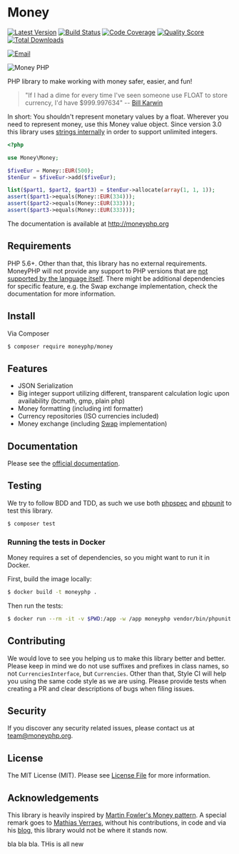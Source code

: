 # Money

[![Latest Version](https://img.shields.io/github/release/moneyphp/money.svg?style=flat-square)](https://github.com/moneyphp/money/releases)
[![Build Status](https://img.shields.io/travis/moneyphp/money.svg?style=flat-square)](https://travis-ci.org/moneyphp/money)
[![Code Coverage](https://img.shields.io/scrutinizer/coverage/g/moneyphp/money.svg?style=flat-square)](https://scrutinizer-ci.com/g/moneyphp/money)
[![Quality Score](https://img.shields.io/scrutinizer/g/moneyphp/money.svg?style=flat-square)](https://scrutinizer-ci.com/g/moneyphp/money)
[![Total Downloads](https://img.shields.io/packagist/dt/moneyphp/money.svg?style=flat-square)](https://packagist.org/packages/moneyphp/money)

[![Email](https://img.shields.io/badge/email-team@moneyphp.org-blue.svg?style=flat-square)](mailto:team@moneyphp.org)

![Money PHP](/resources/logo.png?raw=true)

PHP library to make working with money safer, easier, and fun!

> "If I had a dime for every time I've seen someone use FLOAT to store currency, I'd have $999.997634" -- [Bill Karwin](https://twitter.com/billkarwin/status/347561901460447232)

In short: You shouldn't represent monetary values by a float. Wherever
you need to represent money, use this Money value object. Since version
3.0 this library uses [strings internally](https://github.com/moneyphp/money/pull/136)
in order to support unlimited integers.

```php
<?php

use Money\Money;

$fiveEur = Money::EUR(500);
$tenEur = $fiveEur->add($fiveEur);

list($part1, $part2, $part3) = $tenEur->allocate(array(1, 1, 1));
assert($part1->equals(Money::EUR(334)));
assert($part2->equals(Money::EUR(333)));
assert($part3->equals(Money::EUR(333)));
```

The documentation is available at http://moneyphp.org


## Requirements

PHP 5.6+. Other than that, this library has no external requirements. MoneyPHP will not provide any support to
PHP versions that are [not supported by the language itself](http://php.net/supported-versions.php). There might be
additional dependencies for specific feature, e.g. the Swap exchange implementation, check the documentation for more information.


## Install

Via Composer

```bash
$ composer require moneyphp/money
```


## Features

- JSON Serialization
- Big integer support utilizing different, transparent calculation logic upon availability (bcmath, gmp, plain php)
- Money formatting (including intl formatter)
- Currency repositories (ISO currencies included)
- Money exchange (including [Swap](http://swap.voutzinos.org) implementation)


## Documentation

Please see the [official documentation](http://moneyphp.org).


## Testing

We try to follow BDD and TDD, as such we use both [phpspec](http://www.phpspec.net) and [phpunit](https://phpunit.de) to test this library.

```bash
$ composer test
```

### Running the tests in Docker

Money requires a set of dependencies, so you might want to run it in Docker.

First, build the image locally:

```bash
$ docker build -t moneyphp .
```

Then run the tests:

```bash
$ docker run --rm -it -v $PWD:/app -w /app moneyphp vendor/bin/phpunit --exclude-group segmentation
```


## Contributing

We would love to see you helping us to make this library better and better.
Please keep in mind we do not use suffixes and prefixes in class names,
so not `CurrenciesInterface`, but `Currencies`. Other than that, Style CI will help you
using the same code style as we are using. Please provide tests when creating a PR and clear descriptions of bugs when filing issues.


## Security

If you discover any security related issues, please contact us at [team@moneyphp.org](mailto:team@moneyphp.org).


## License

The MIT License (MIT). Please see [License File](LICENSE) for more information.


## Acknowledgements

This library is heavily inspired by [Martin Fowler's Money pattern](http://martinfowler.com/eaaCatalog/money.html).
A special remark goes to [Mathias Verraes](https://github.com/mathiasverraes), without his contributions,
in code and via his [blog](http://verraes.net/#blog), this library would not be where it stands now.

bla bla bla. THis is all new
